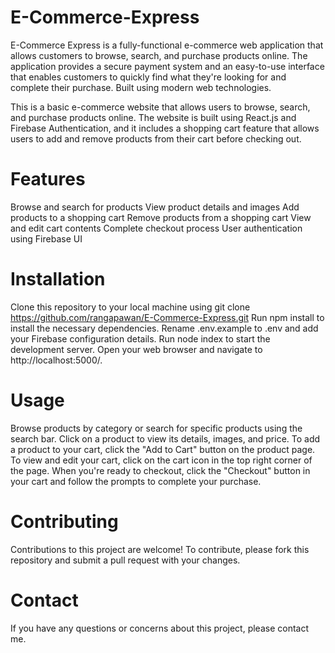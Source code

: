 # E-Commerce-Express

E-Commerce Express is a fully-functional e-commerce web application that allows customers to browse, search, and purchase products online. The application provides a secure payment system and an easy-to-use interface that enables customers to quickly find what they're looking for and complete their purchase. Built using modern web technologies.

This is a basic e-commerce website that allows users to browse, search, and purchase products online. The website is built using React.js and Firebase Authentication, and it includes a shopping cart feature that allows users to add and remove products from their cart before checking out.

# Features
Browse and search for products
View product details and images
Add products to a shopping cart
Remove products from a shopping cart
View and edit cart contents
Complete checkout process
User authentication using Firebase UI

# Installation
Clone this repository to your local machine using git clone https://github.com/rangapawan/E-Commerce-Express.git
Run npm install to install the necessary dependencies.
Rename .env.example to .env and add your Firebase configuration details.
Run node index to start the development server.
Open your web browser and navigate to http://localhost:5000/.

# Usage
Browse products by category or search for specific products using the search bar.
Click on a product to view its details, images, and price.
To add a product to your cart, click the "Add to Cart" button on the product page.
To view and edit your cart, click on the cart icon in the top right corner of the page.
When you're ready to checkout, click the "Checkout" button in your cart and follow the prompts to complete your purchase.

# Contributing
Contributions to this project are welcome! To contribute, please fork this repository and submit a pull request with your changes.

# Contact
If you have any questions or concerns about this project, please contact me.
